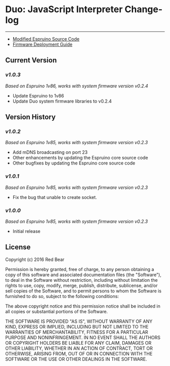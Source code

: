 # Duo: JavaScript Interpreter Change-log
---

* [Modified Espruino Source Code](https://github.com/redbear/Espruino)
* [Firmware Deployment Guide](firmware_deployment_guide.md)


## Current Version

### *v1.0.3*

*Based on Espruino 1v86, works with system firmware version v0.2.4*

- Update Espruino to 1v86
- Update Duo system firmware libraries to v0.2.4


## Version History

### *v1.0.2*

*Based on Espruino 1v85, works with system firmware version v0.2.3*


- Add mDNS  broadcasting on port 23
- Other enhancements by updating the Espruino core source code
- Other bugfixes by updating the Espruino core source code


### *v1.0.1*

*Based on Espruino 1v85, works with system firmware version v0.2.3*

- Fix the bug that unable to create socket.


### *v1.0.0*

*Based on Espruino 1v85, works with system firmware version v0.2.3*

- Initial release


## License

Copyright (c) 2016 Red Bear

Permission is hereby granted, free of charge, to any person obtaining a copy of this software and associated documentation files (the "Software"), to deal in the Software without restriction, including without limitation the rights to use, copy, modify, merge, publish, distribute, sublicense, and/or sell copies of the Software, and to permit persons to whom the Software is furnished to do so, subject to the following conditions:

The above copyright notice and this permission notice shall be included in all copies or substantial portions of the Software.

THE SOFTWARE IS PROVIDED "AS IS", WITHOUT WARRANTY OF ANY KIND, EXPRESS OR IMPLIED, INCLUDING BUT NOT LIMITED TO THE WARRANTIES OF MERCHANTABILITY, FITNESS FOR A PARTICULAR PURPOSE AND NONINFRINGEMENT. IN NO EVENT SHALL THE AUTHORS OR COPYRIGHT HOLDERS BE LIABLE FOR ANY CLAIM, DAMAGES OR OTHER LIABILITY, WHETHER IN AN ACTION OF CONTRACT, TORT OR OTHERWISE, ARISING FROM, OUT OF OR IN CONNECTION WITH THE SOFTWARE OR THE USE OR OTHER DEALINGS IN THE SOFTWARE.